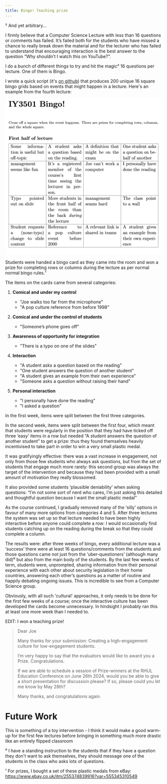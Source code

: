 ```yaml
---
title: Bingo! Teaching prize
--- 
```

² And yet arbitrary...


I firmly believe that a Computer Science Lecture with less than 16 questions or comments has failed.  It’s failed both for the students who have missed a chance to really break down the material and for the lecturer who has failed to understand that encouraging interaction is the best answer to the question “Why shouldn’t I watch this on YouTube?”.  

I do a bunch of different things to try and hit the magic² 16 questions per lecture. One of them is Bingo.  

I wrote a quick script (it's [on github](https://github.com/joereddington/bingo)) that produces 200 unique 16 square bingo grids based on events that might happen in a lecture. Here's an example from the fourth lecture: 

![An example of a bingo card from the fourth lecture](/assets/images/bingoexample.png) 

Students were handed a bingo card as they came into the room and won a prize for completing rows or columns during the lecture as per normal normal bingo rules.¹

The items on the cards came from several categories:

1. **Comical and under my control**
   - "Joe walks too far from the microphone"
   - "A pop culture reference from before 1998"

2. **Comical and under the control of students**
   - "Someone’s phone goes off"

3. **Awareness of opportunity for integration**
   - "There is a typo on one of the slides"

4. **Interaction**
   - "A student asks a question based on the reading"
   - "One student answers the question of another student"
   - "A student gives an example from their own experience"
   - "Someone asks a question without raising their hand"

5. **Personal interaction**
   - "I personally have done the reading"
   - "I asked a question"

In the first week, items were split between the first three categories. 

In the second week, items were split between the first four, which meant that students were regularly in the position that they had  have ticked off three ‘easy’ items in a row but needed “A student answers the question of another student” to get a prize: thus they found themselves heavily incentivised to take part in order to win a very small plastic medal.  

It was gratifyingly effective: there was a vast increase in engagement, not only from those few students who always ask questions, but from the set of students that engage much more rarely: this second group was always the target of the intervention and because they had been provided with a small amount of motivation they really blossomed.   


It also provided some students ‘plausible deniability’ when asking questions: “I’m not some sort of nerd who cares, I’m just asking this detailed and thoughtful question because I want the small plastic medal”   

As the course continued, I gradually removed many of the ‘silly’ options in favour of many more options from categories 4 and 5.  After three lectures the system was set up so that lecture needed to have been highly interactive before anyone could complete a row: I would occasionally find students catching up on the reading during the break so that they could complete a column. 

The results were: after three weeks of bingo, every additional lecture was a ‘success’ there were at least 16 questions/comments from the students and those questions came not just  from the ‘uber-questioners’ (although many did)⁰ but also from the main body of the students.  By the last few weeks of term, students were, unprompted, sharing information from their personal experience with each other about security legislation in their home countries, answering each other’s questions as a matter of routine and happily debating ongoing issues.  This is incredible to see from a Computer Science group. 

Obviously, with all such 'cultural' approaches, it only needs to be done for the first few weeks of a course; once the interactive culture has been developed the cards become unnecessary. In hindsight I probably ran this at least one more week than I needed to. 

EDIT: I won a teaching prize! 

> Dear Joe
> 
> Many thanks for your submission: Creating a high-engagement culture for low-engagement students.
> 
> I’m very happy to say that the evaluators would like to award you a Prize. Congratulations.
> 
> If we are able to schedule a session of Prize-winners at the RHUL Education Conference on June 26th 2024, would you be able to give a short presentation for discussion please? If so, please could you let me know by May 28th?
> 
> Many thanks, and congratulations again.


# Future Work
This is something of a toy intervention - I think it would make a good warm-up for the first few lectures before bringing in something much more drastic like an entirely flipped classroom  


⁰ I have a standing instruction to the students that if they have a question they don't want to ask themselves, they should message one of the students in the class who asks lots of questions.

¹ For prizes, I bought a set of these plastic medals from eBay: https://www.ebay.co.uk/itm/255374839916?var=555345310549

